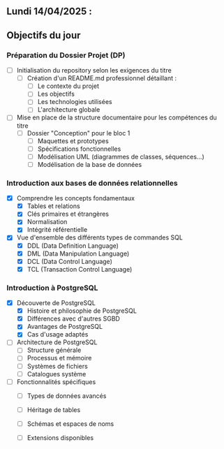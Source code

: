 ## Lundi 14/04/2025 :

## Objectifs du jour

### Préparation du Dossier Projet (DP)

- [ ] Initialisation du repository selon les exigences du titre
  - [ ] Création d'un README.md professionnel détaillant :
    - [ ] Le contexte du projet
    - [ ] Les objectifs
    - [ ] Les technologies utilisées
    - [ ] L'architecture globale

- [ ] Mise en place de la structure documentaire pour les compétences du titre
  - [ ] Dossier "Conception" pour le bloc 1
    - [ ] Maquettes et prototypes
    - [ ] Spécifications fonctionnelles
    - [ ] Modélisation UML (diagrammes de classes, séquences...)
    - [ ] Modélisation de la base de données

### Introduction aux bases de données relationnelles

- [x] Comprendre les concepts fondamentaux
  - [x] Tables et relations
  - [x] Clés primaires et étrangères
  - [x] Normalisation
  - [x] Intégrité référentielle
  
- [x] Vue d'ensemble des différents types de commandes SQL
  - [x] DDL (Data Definition Language)
  - [x] DML (Data Manipulation Language)
  - [x] DCL (Data Control Language)
  - [x] TCL (Transaction Control Language)

### Introduction à PostgreSQL

- [x] Découverte de PostgreSQL
  - [x] Histoire et philosophie de PostgreSQL
  - [x] Différences avec d'autres SGBD
  - [x] Avantages de PostgreSQL
  - [x] Cas d'usage adaptés

- [ ] Architecture de PostgreSQL
  - [ ] Structure générale
  - [ ] Processus et mémoire
  - [ ] Systèmes de fichiers
  - [ ] Catalogues système

- [ ] Fonctionnalités spécifiques
  - [ ] Types de données avancés
  - [ ] Héritage de tables
  - [ ] Schémas et espaces de noms
  - [ ] Extensions disponibles






